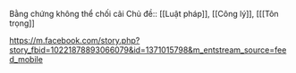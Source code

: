Bằng chứng không thể chối cãi
Chủ đề:: [[Luật pháp]], [[Công lý]], [[[Tôn trọng]] 

https://m.facebook.com/story.php?story_fbid=10221878893066079&id=1371015798&m_entstream_source=feed_mobile